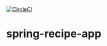 [![CircleCI](https://circleci.com/gh/nikolatx/spring-recipe-app/tree/master.svg?style=svg&circle-token=3ff047813687895f3ab4acfb4df92289fbe1eb16)](https://circleci.com/gh/nikolatx/spring-recipe-app/tree/master)

# spring-recipe-app

